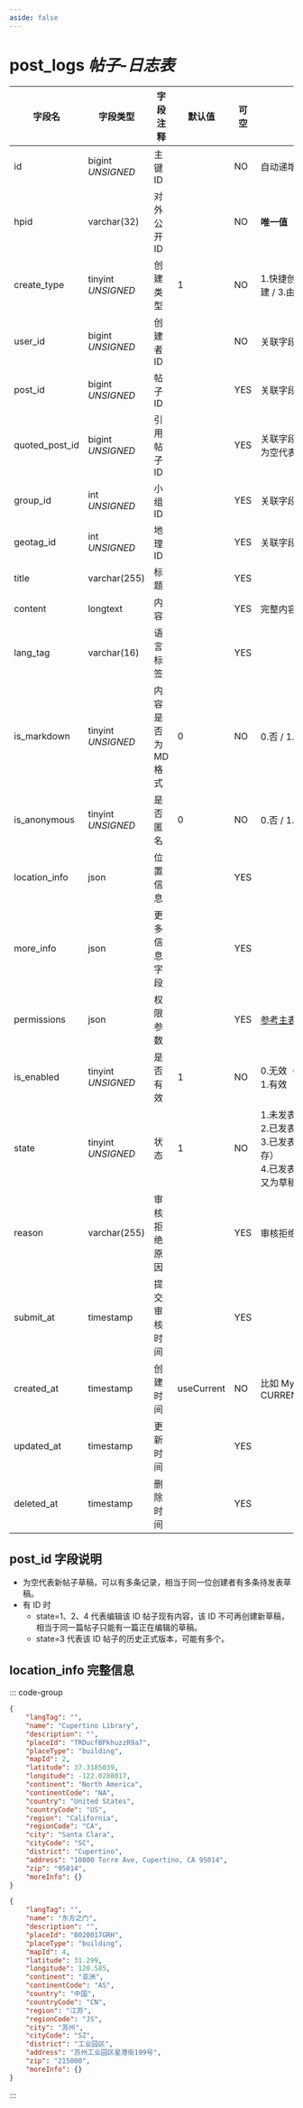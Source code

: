 ```yaml
---
aside: false
---
```


# post_logs *帖子-日志表*

| 字段名 | 字段类型 | 字段注释 | 默认值 | 可空 | 备注 |
| --- | --- | --- | --- | --- | --- |
| id | bigint *UNSIGNED* | 主键 ID |  | NO | 自动递增 |
| hpid | varchar(32) | 对外公开 ID |  | NO | **唯一值** |
| create_type | tinyint *UNSIGNED* | 创建类型 | 1 | NO | 1.快捷创建 / 2.编辑器创建 / 3.由帖子复原创建 |
| user_id | bigint *UNSIGNED* | 创建者 ID |  | NO | 关联字段 [users->id](../users/users.md) |
| post_id | bigint *UNSIGNED* | 帖子 ID |  | YES | 关联字段 [posts->id](posts.md) |
| quoted_post_id | bigint *UNSIGNED* | 引用帖子 ID |  | YES | 关联字段 [posts->id](posts.md)<br>为空代表无引用帖子 |
| group_id | int *UNSIGNED* | 小组 ID |  | YES | 关联字段 [groups->id](groups.md) |
| geotag_id | int *UNSIGNED* | 地理 ID |  | YES | 关联字段 [geotags->id](geotags.md) |
| title | varchar(255) | 标题 |  | YES |  |
| content | longtext | 内容 |  | YES | 完整内容 |
| lang_tag | varchar(16) | 语言标签 |  | YES |  |
| is_markdown | tinyint *UNSIGNED* | 内容是否为 MD 格式 | 0 | NO | 0.否 / 1.是 |
| is_anonymous | tinyint *UNSIGNED* | 是否匿名 | 0 | NO |  0.否 / 1.是 |
| location_info | json | 位置信息 |  | YES |  |
| more_info | json | 更多信息字段 |  | YES |  |
| permissions | json | 权限参数 |  | YES | [参考主表同名字段](posts.md#权限参数介绍) |
| is_enabled | tinyint *UNSIGNED* | 是否有效 | 1 | NO | 0.无效（仅自己可见） / 1.有效 |
| state | tinyint *UNSIGNED* | 状态 | 1 | NO |  1.未发表（草稿）<br>2.已发表（审核中）<br>3.已发表（审核通过并封存）<br>4.已发表（审核未通过，又为草稿状态） |
| reason | varchar(255) | 审核拒绝原因 |  | YES | 审核拒绝时使用 |
| submit_at | timestamp | 提交审核时间 |  | YES |  |
| created_at | timestamp | 创建时间 | useCurrent | NO | 比如 MySQL 默认值为 CURRENT_TIMESTAMP |
| updated_at | timestamp | 更新时间 |  | YES |  |
| deleted_at | timestamp | 删除时间 |  | YES |  |

## post_id 字段说明

- 为空代表新帖子草稿，可以有多条记录，相当于同一位创建者有多条待发表草稿。
- 有 ID 时
    - state=1、2、4 代表编辑该 ID 帖子现有内容，该 ID 不可再创建新草稿，相当于同一篇帖子只能有一篇正在编辑的草稿。
    - state=3 代表该 ID 帖子的历史正式版本，可能有多个。

## location_info 完整信息

::: code-group
```json [en]
{
    "langTag": "",
    "name": "Cupertino Library",
    "description": "",
    "placeId": "TRDucfBPkhuzzR9a7",
    "placeType": "building",
    "mapId": 2,
    "latitude": 37.3185039,
    "longitude": -122.0288017,
    "continent": "North America",
    "continentCode": "NA",
    "country": "United States",
    "countryCode": "US",
    "region": "California",
    "regionCode": "CA",
    "city": "Santa Clara",
    "cityCode": "SC",
    "district": "Cupertino",
    "address": "10800 Torre Ave, Cupertino, CA 95014",
    "zip": "95014",
    "moreInfo": {}
}
```

```json [zh-Hans]
{
    "langTag": "",
    "name": "东方之门",
    "description": "",
    "placeId": "B020017GRH",
    "placeType": "building",
    "mapId": 4,
    "latitude": 31.299,
    "longitude": 120.585,
    "continent": "亚洲",
    "continentCode": "AS",
    "country": "中国",
    "countryCode": "CN",
    "region": "江苏",
    "regionCode": "JS",
    "city": "苏州",
    "cityCode": "SZ",
    "district": "工业园区",
    "address": "苏州工业园区星港街199号",
    "zip": "215000",
    "moreInfo": {}
}
```
:::
